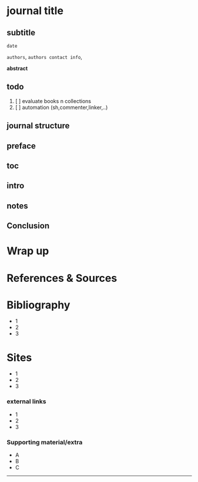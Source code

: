 # journal title

## subtitle

`date`

`authors`,
`authors contact info`,

**abstract**

## todo
1. [ ] evaluate books n collections
2. [ ] automation (sh,commenter,linker,..)


## journal structure


## preface

## toc

## intro

## notes

## Conclusion


# Wrap up

# References & Sources

# Bibliography
- 1
- 2
- 3


# Sites
- 1
- 2
- 3

### external links
- 1
- 2
- 3



### Supporting material/extra
- A
- B
- C


---

